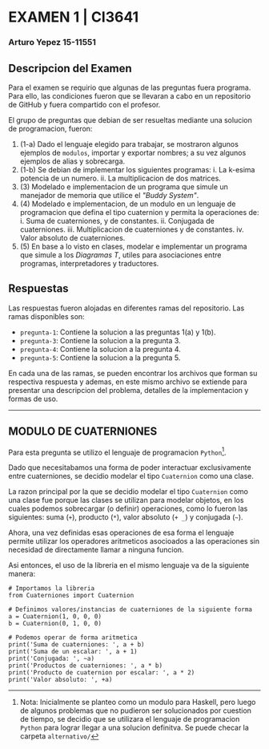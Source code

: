 # EXAMEN 1 | CI3641
### Arturo Yepez 15-11551

## Descripcion del Examen

Para el examen se requirio que algunas de las preguntas fuera programa. Para ello, las condiciones fueron que se llevaran a cabo en un repositorio de GitHub y fuera compartido con el profesor.

El grupo de preguntas que debian de ser resueltas mediante una solucion de programacion, fueron:

1. (1-a) Dado el lenguaje elegido para trabajar, se mostraron algunos ejemplos de `modulos`, importar y exportar nombres; a su vez algunos ejemplos de alias y sobrecarga.
2. (1-b) Se debian de implementar los siguientes programas:
  i. La k-esima potencia de un numero.
  ii. La multiplicacion de dos matrices.
3. (3) Modelado e implementacion de un programa que simule un manejador de memoria que utilice el *"Buddy System"*.
4. (4) Modelado e implementacion, de un modulo en un lenguaje de programacion que defina el tipo cuaternion y permita la operaciones de:
  i. Suma de cuaterniones, y de constantes.
  ii. Conjugada de cuaterniones.
  iii. Multiplicacion de cuaterniones y de constantes.
  iv. Valor absoluto de cuaterniones.
5. (5) En base a lo visto en clases, modelar e implementar un programa que simule a los *Diagramas T*, utiles para asociaciones entre programas, interpretadores y traductores.

## Respuestas

Las respuestas fueron alojadas en diferentes ramas del repositorio. Las ramas disponibles son:

- `pregunta-1`: Contiene la solucion a las preguntas 1(a) y 1(b).
- `pregunta-3`: Contiene la solucion a la pregunta 3.
- `pregunta-4`: Contiene la solucion a la pregunta 4.
- `pregunta-5`: Contiene la solucion a la pregunta 5.

En cada una de las ramas, se pueden encontrar los archivos que forman su respectiva respuesta y ademas, en este mismo archivo se extiende para presentar una descripcion del problema, detalles de la implementacion y formas de uso.

---

## MODULO DE CUATERNIONES

Para esta pregunta se utilizo el lenguaje de programacion `Python`[^1].

Dado que necesitabamos una forma de poder interactuar exclusivamente entre cuaterniones, se decidio modelar el tipo `Cuaternion` como una clase.

La razon principal por la que se decidio modelar el tipo `Cuaternion` como una clase fue porque las clases se utilizan para modelar objetos, en los cuales podemos sobrecargar (o definir) operaciones, como lo fueron las siguientes: suma (`+`), producto (`*`), valor absoluto (`+ _`) y conjugada (`~`).

Ahora, una vez definidas esas operaciones de esa forma el lenguaje permite utilizar los operadores aritmeticos asocioados a las operaciones sin necesidad de directamente llamar a ninguna funcion.

Asi entonces, el uso de la libreria en el mismo lenguaje va de la siguiente manera:
```
# Importamos la libreria
from Cuaterniones import Cuaternion

# Definimos valores/instancias de cuaterniones de la siguiente forma
a = Cuaternion(1, 0, 0, 0)
b = Cuaternion(0, 1, 0, 0)

# Podemos operar de forma aritmetica
print('Suma de cuaterniones: ', a + b)
print('Suma de un escalar: ', a + 1)
print('Conjugada: ', ~a)
print('Productos de cuaterniones: ', a * b)
print('Producto de cuaternion por escalar: ', a * 2)
print('Valor absoluto: ', +a)
```

[^1]: Nota: Inicialmente se planteo como un modulo para Haskell, pero luego de algunos problemas que no pudieron ser solucionados por cuestion de tiempo, se decidio que se utilizara el lenguaje de programacion `Python` para lograr llegar a una solucion definitva. Se puede checar la carpeta `alternativo/`